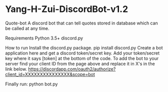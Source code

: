 ﻿# Yang-H-Zui-DiscordBot-v1.2

Quote-bot
A discord bot that can tell quotes stored in database which can be called at any time.

Requirements
Python 3.5+
discord.py

How to run
Install the discord.py package.
pip install discord.py
Create a bot application here and get a discord token/secret key.
Add your token/secret key where it says [token] at the bottom of the code.
To add the bot to your server find your client ID from the page above and replace it in X's in the link below.
https://discordapp.com/oauth2/authorize?client_id=XXXXXXXXXXXXXXX&scope=bot

Finally run:
python bot.py
